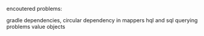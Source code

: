 encoutered problems:

gradle dependencies,
circular dependency in mappers
hql and sql querying problems
value objects
